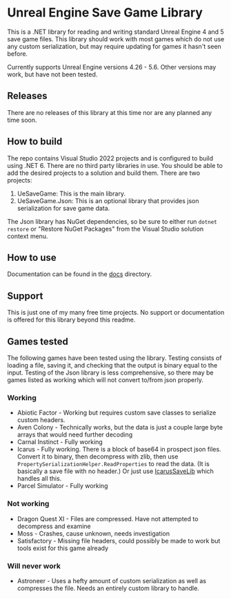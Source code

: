 # Unreal Engine Save Game Library

This is a .NET library for reading and writing standard Unreal Engine 4 and 5 save game files. This library should work with most games which do not use any custom serialization, but may require updating for games it hasn't seen before.

Currently supports Unreal Engine versions 4.26 - 5.6. Other versions may work, but have not been tested.

## Releases

There are no releases of this library at this time nor are any planned any time soon.

## How to build

The repo contains Visual Studio 2022 projects and is configured to build using .NET 6. There are no third party libraries in use. You should be able to add the desired projects to a solution and build them. There are two projects:

1. UeSaveGame: This is the main library.
2. UeSaveGame.Json: This is an optional library that provides json serialization for save game data.

The Json library has NuGet dependencies, so be sure to either run `dotnet restore` or "Restore NuGet Packages" from the Visual Studio solution context menu.

## How to use

Documentation can be found in the [docs](docs) directory.

## Support

This is just one of my many free time projects. No support or documentation is offered for this library beyond this readme.

## Games tested

The following games have been tested using the library. Testing consists of loading a file, saving it, and checking that the output is binary equal to the input. Testing of the Json library is less comprehensive, so there may be games listed as working which will not convert to/from json properly.

### Working
* Abiotic Factor - Working but requires custom save classes to serialize custom headers.
* Aven Colony - Technically works, but the data is just a couple large byte arrays that would need further decoding
* Carnal Instinct - Fully working
* Icarus - Fully working. There is a block of base64 in prospect json files. Convert it to binary, then decompress with zlib, then use `PropertySerializationHelper.ReadProperties` to read the data. (It is basically a save file with no header.) Or just use [IcarusSaveLib](https://github.com/CrystalFerrai/IcarusSaveLib) which handles all this.
* Parcel Simulator - Fully working

### Not working
* Dragon Quest XI - Files are compressed. Have not attempted to decompress and examine
* Moss - Crashes, cause unknown, needs investigation
* Satisfactory - Missing file headers, could possibly be made to work but tools exist for this game already

### Will never work
* Astroneer - Uses a hefty amount of custom serialization as well as compresses the file. Needs an entirely custom library to handle.
